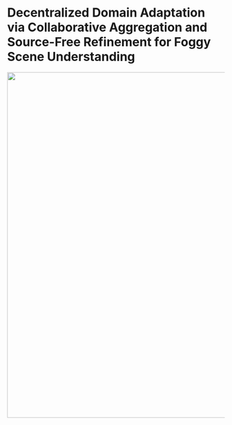 # Decentralized Domain Adaptation via Collaborative Aggregation and Source-Free Refinement for Foggy Scene Understanding

<p align="center">
<img src="assets/fig1.png" width="800px"/></p>

